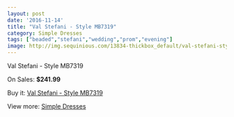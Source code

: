 ```yaml
---
layout: post
date: '2016-11-14'
title: "Val Stefani - Style MB7319"
category: Simple Dresses
tags: ["beaded","stefani","wedding","prom","evening"]
image: http://img.sequinious.com/13834-thickbox_default/val-stefani-style-mb7319.jpg
---
```

Val Stefani - Style MB7319

On Sales: **$241.99**
<a href="https://www.sequinious.com/simple-dresses/6521-val-stefani-style-mb7319.html"><amp-img layout="responsive" width="600" height="600" src="//img.sequinious.com/13834-thickbox_default/val-stefani-style-mb7319.jpg" alt="Val Stefani - Style MB7319 0" /></a>
<a href="https://www.sequinious.com/simple-dresses/6521-val-stefani-style-mb7319.html"><amp-img layout="responsive" width="600" height="600" src="//img.sequinious.com/13835-thickbox_default/val-stefani-style-mb7319.jpg" alt="Val Stefani - Style MB7319 1" /></a>

Buy it: [Val Stefani - Style MB7319](https://www.sequinious.com/simple-dresses/6521-val-stefani-style-mb7319.html "Val Stefani - Style MB7319")

View more: [Simple Dresses](https://www.sequinious.com/5-simple-dresses "Simple Dresses")